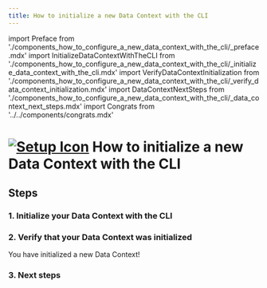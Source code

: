 ```yaml
---
title: How to initialize a new Data Context with the CLI
---
```


import Preface from './components_how_to_configure_a_new_data_context_with_the_cli/_preface.mdx'
import InitializeDataContextWithTheCLI from './components_how_to_configure_a_new_data_context_with_the_cli/_initialize_data_context_with_the_cli.mdx'
import VerifyDataContextInitialization from './components_how_to_configure_a_new_data_context_with_the_cli/_verify_data_context_initialization.mdx'
import DataContextNextSteps from './components_how_to_configure_a_new_data_context_with_the_cli/_data_context_next_steps.mdx'
import Congrats from '../../components/congrats.mdx'

# [![Setup Icon](../../../images/universal_map/Gear-active.png)](../setup_overview.md) How to initialize a new Data Context with the CLI

<Preface />

## Steps

### 1. Initialize your Data Context with the CLI
<InitializeDataContextWithTheCLI />

### 2. Verify that your Data Context was initialized
<VerifyDataContextInitialization />

<Congrats />
You have initialized a new Data Context!

### 3. Next steps
<DataContextNextSteps />